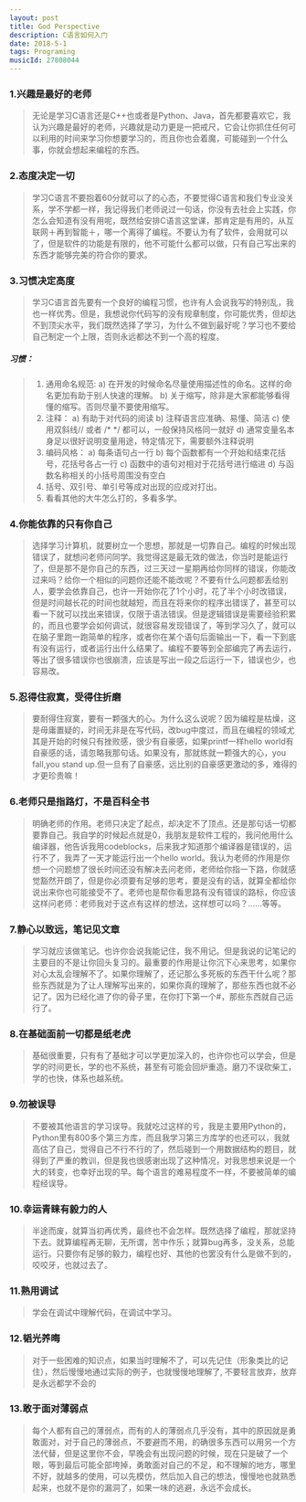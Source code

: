 ```yaml
---
layout: post
title: God Perspective
description: C语言如何入门
date: 2018-5-1
tags: Programing
musicId: 27808044
---
```


### 1.兴趣是最好的老师

> 无论是学习C语言还是C++也或者是Python、Java，首先都要喜欢它，我认为兴趣是最好的老师，兴趣就是动力更是一把戒尺，它会让你抓住任何可以利用的时间来学习你想要学习的，而且你也会着魔，可能碰到一个什么事，你就会想起来编程的东西。

### 2.态度决定一切
>学习C语言不要抱着60分就可以了的心态，不要觉得C语言和我们专业没关系，学不学都一样，我记得我们老师说过一句话，你没有去社会上实践，你怎么会知道有没有用呢，既然给安排C语言这堂课，那肯定是有用的，从互联网＋再到智能＋，哪一个离得了编程。不要认为有了软件，会用就可以了，但是软件的功能是有限的，他不可能什么都可以做，只有自己写出来的东西才能够完美的符合你的要求。

### 3.习惯决定高度
>学习C语言首先要有一个良好的编程习惯，也许有人会说我写的特别乱，我也一样优秀。但是，我想说你代码写的没有规章制度，你可能优秀，但却达不到顶尖水平，我们既然选择了学习，为什么不做到最好呢？学习也不要给自己制定一个上限，否则永远都达不到一个高的程度。
##### 习惯：
>1) 通用命名规范:
     a) 在开发的时候命名尽量使用描述性的命名。这样的命名更加有助于别人快速的理解。
     b) 关于缩写，除非是大家都能够看得懂的缩写。否则尽量不要使用缩写。
>2) 注释：
    a) 有助于对代码的阅读
    b) 注释语言应准确、易懂、简洁 
    c) 使用双斜线// 或者 /* */ 都可以，一般保持风格同一就好
    d) 通常变量名本身足以很好说明变量用途，特定情况下，需要额外注释说明
>3) 编码风格：
    a) 每条语句占一行
    b) 每个函数都有一个开始和结束花括号，花括号各占一行
    c) 函数中的语句对相对于花括号进行缩进
    d) 与函数名称相关的小括号周围没有空白
>4) 括号、双引号、单引号等成对出现的应成对打出。
>5) 看看其他的大牛怎么打的，多看多学。

### 4.你能依靠的只有你自己
> 选择学习计算机，就要树立一个思想，那就是一切靠自己。编程的时候出现错误了，就想问老师问同学。我觉得这是最无效的做法，你当时是能运行了，但是那不是你自己的东西，过三天过一星期再给你同样的错误，你能改过来吗？给你一个相似的问题你还能不能改呢？不要有什么问题都丢给别人，要学会依靠自己，也许一开始你花了1个小时，花了半个小时改错误，但是时间越长花的时间也就越短，而且在将来你的程序出错误了，甚至可以看一下就可以找出来错误，仅限于语法错误。但是逻辑错误是需要经验积累的，而且也要学会如何调试，就很容易发现错误了，等到学习久了，就可以在脑子里跑一跑简单的程序，或者你在某个语句后面输出一下，看一下到底有没有运行，或者运行出什么结果了。编程不要等到全部编完了再去运行，等出了很多错误你也很崩溃，应该是写出一段之后运行一下，错误也少，也容易改。

### 5.忍得住寂寞，受得住折磨
> 要耐得住寂寞，要有一颗强大的心。为什么这么说呢？因为编程是枯燥，这是毋庸置疑的，时间无非是在写代码，改bug中度过，而且在编程的领域尤其是开始的时候只有挫败感，很少有自豪感，如果printf一样hello world有自豪感的话，请忽略我那句话。如果没有，那就练就一颗强大的心，you fall,you stand up.但一旦有了自豪感，远比别的自豪感更激动的多，难得的才更珍贵嘛！

### 6.老师只是指路灯，不是百科全书
> 明确老师的作用。老师只决定了起点，却决定不了顶点。还是那句话一切都要靠自己。我自学的时候起点就是0，我朋友是软件工程的，我问他用什么编译器，他告诉我用codeblocks，后来我才知道那个编译器是错误的，运行不了，我弄了一天才能运行出一个hello world。我认为老师的作用是你想一个问题想了很长时间还没有解决去问老师，老师给你指一下路，你就感觉豁然开朗了，但是你必须要有足够的思考，要是没有的话，就算全都给你说出来你也可能接受不了。老师也是帮你看思路有没有错误的路标，你应该这样问老师：老师我对于这点有这样的想法，这样想可以吗？……等等。

### 7.静心以致远，笔记见文章
> 学习就应该做笔记。也许你会说我能记住，我不用记。但是我说的记笔记的主要目的不是让你回头复习的。最重要的作用是让你沉下心来思考，如果你对心太乱会理解不了。如果你理解了，还记那么多死板的东西干什么呢？那些东西就是为了让人理解写出来的，如果你真的理解了，那些东西也就不必记了。因为已经化进了你的骨子里，在你打下第一个#，那些东西就自己运行了。

### 8.在基础面前一切都是纸老虎
> 基础很重要，只有有了基础才可以学更加深入的，也许你也可以学会，但是学的时间更长，学的也不系统，甚至有可能会回炉重造。磨刀不误砍柴工，学的也快，体系也越系统。

### 9.勿被误导
> 不要被其他语言的学习误导。我就吃过这样的亏，我是主要用Python的，Python里有800多个第三方库，而且我学习第三方库学的也还可以，我就高估了自己，觉得自己不行不行的了，然后碰到一个用数据结构的题目，就得到了严重的教训，但是我也很感谢出现了这种情况，对我思想来说是一个大的转变，也幸好出现的早。每个语言的难易程度不一样，不要被简单的编程经误导。

### 10.幸运青睐有毅力的人
> 半途而废，就算当初再优秀，最终也不会怎样。既然选择了编程，那就坚持下去。就算编程再无聊，无所谓，苦中作乐；就算bug再多，没关系，总能运行。只要你有足够的毅力，编程也好、其他的也罢没有什么是做不到的，咬咬牙，也就过去了。

### 11.熟用调试
> 学会在调试中理解代码，在调试中学习。

### 12.韬光养晦
> 对于一些困难的知识点，如果当时理解不了，可以先记住（形象类比的记住），然后慢慢地通过实际的例子，也就慢慢地理解了, 不要轻言放弃，放弃是永远都学不会的

### 13.敢于面对薄弱点
> 每个人都有自己的薄弱点，而有的人的薄弱点几乎没有，其中的原因就是勇敢面对，对于自己的薄弱点，不要避而不用，的确很多东西可以用另一个方法代替，但是这里你不会，早晚会有出现问题的时候，现在只是破了一个眼，等到最后可能全部垮掉，勇敢面对自己的不足，和不理解的地方，哪里不好，就越多的使用，可以先模仿，然后加入自己的想法，慢慢地也就熟悉起来，也就不是你的漏洞了，如果一味的逃避，永远不会成长。